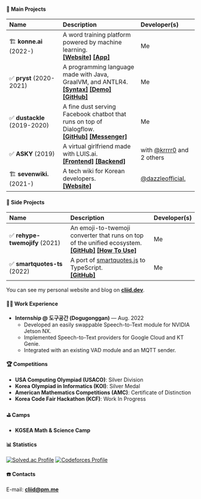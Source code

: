 #### 🔮 Main Projects

| Name | Description | Developer(s) |
|:----|:----|:----|
| 🏗️&nbsp;**konne.ai** (2022-) | A word training platform powered by machine learning.<br/>**[[Website]](https://konne.ai)** **[[App]](https://konne.ai/app)**  | Me |
| ✅&nbsp;**pryst** (2020-2021) | A programming language made with Java, GraalVM, and ANTLR4.<br/>**[[Syntax]](https://pryst.cliid.dev/syntax)** **[[Demo]](https://pryst.cliid.dev/demo)** **[[GitHub]](https://github.com/cliid/pryst)** | Me |
| ✅&nbsp;**dustackle** (2019-2020) | A fine dust serving Facebook chatbot that runs on top of Dialogflow.<br/> **[[GitHub]](https://github.com/cliid/dustackle)** **[[Messenger]](https://m.me/dustackle)** | Me |
| ✅&nbsp;**ASKY** (2019) | A virtual girlfriend made with LUIS.ai.<br/> **[[Frontend]](https://github.com/cliid/ASKY-Unity) [[Backend]](https://github.com/cliid/ASKY-Python)** | with [@krrrr0](https://github.com/krrrr0) and 2 others |
| 🏗️&nbsp;**sevenwiki.** (2021-) | A tech wiki for Korean developers.<br/> **[[Website]](https://seven.wiki)** | [@dazzleofficial.](https://github.com/dazzleofficial) |

#### 📝 Side Projects

| Name | Description | Developer(s) |
|:----|:----|:----|
| ✅&nbsp;**rehype-twemojify** (2021) | An emoji-to-twemoji converter that runs on top of the unified ecosystem.<br/> **[[GitHub]](https://github.com/cliid/rehype-twemojify)** **[[How To Use]](https://cliid.dev/blog/integrating-twemoji-with-rehype)** | Me |
| ✅&nbsp;**smartquotes-ts** (2022) | A port of [smartquotes.js](https://github.com/kellym/smartquotes.js) to TypeScript.<br/> **[[GitHub]](https://github.com/cliid/smartquotes-ts)** | Me |

You can see my personal website and blog on **[cliid.dev](https://cliid.dev)**.

#### 👨‍💻 Work Experience

- **Internship @ 도구공간 (Dogugonggan)** — Aug. 2022
  - Developed an easily swappable Speech-to-Text module for NVIDIA Jetson NX.
  - Implemented Speech-to-Text providers for Google Cloud and KT Genie.
  - Integrated with an existing VAD module and an MQTT sender.

#### 🏆 Competitions

- **USA Computing Olympiad (USACO)**: Silver Division
- **Korea Olympiad in Informatics (KOI)**: Silver Medal
- **American Mathematics Competitions (AMC)**: Certificate of Distinction
- **Korea Code Fair Hackathon (KCF)**: Work In Progress

#### ⛳ Camps

- **KGSEA Math & Science Camp**
  
#### 📊 Statistics

[![Solved.ac Profile](http://mazassumnida.wtf/api/v2/generate_badge?boj=cliid)](https://solved.ac/profile/cliid)
[![Codeforces Profile](http://cf.leed.at?id=cliid)](https://codeforces.com/profile/cliid)

#### ☎️ Contacts

E-mail: **[cliid@pm.me](mailto:cliid@pm.me)**<br/>
